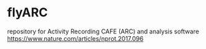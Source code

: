 # flyARC
repository for Activity Recording CAFE (ARC) and analysis software
https://www.nature.com/articles/nprot.2017.096
